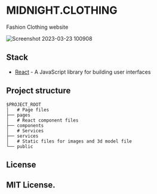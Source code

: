 # MIDNIGHT.CLOTHING
Fashion Clothing website

![Screenshot 2023-03-23 100908](https://user-images.githubusercontent.com/105828786/227214400-c0653357-e21a-43b8-80a7-a18f376a0ad4.png)


## Stack

- [React](https://reactjs.org/) - A JavaScript library for building user interfaces

## Project structure

```
$PROJECT_ROOT
│   # Page files
├── pages
│   # React component files
├── components
│   # Services
├── services
│   # Static files for images and 3d model file
└── public
```

## License

MIT License.
---
